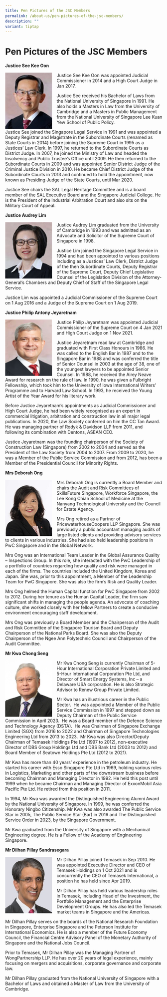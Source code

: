 ```yaml
---
title: Pen Pictures of the JSC Members
permalink: /about-us/pen-pictures-of-the-jsc-members/
description: ""
variant: tiptap
---
```

<h1>Pen Pictures of the JSC Members</h1>
<p><strong>Justice See Kee Oon</strong>
</p>
<div class="isomer-image-wrapper">
<img style="width:150px;
            height:180px;
						float: left;
						margin-right:15px;" height="auto" width="100%" src="/images/pen%20pictures/justice%20see%20kee%20oon.png">
</div>
<p>Justice See Kee Oon was appointed Judicial Commissioner in 2014 and a
High Court Judge in Jan 2017.</p>
<p>Justice See received his Bachelor of Laws from the National University
of Singapore in 1991. He also holds a Masters in Law from the University
of Cambridge and a Masters in Public Management from the National University
of Singapore Lee Kuan Yew School of Public Policy.</p>
<p>Justice See joined the Singapore Legal Service in 1991 and was appointed
a Deputy Registrar and Magistrate in the Subordinate Courts (renamed as
State Courts in 2014) before joining the Supreme Court in 1995 as a Justices’
Law Clerk. In 1997, he returned to the Subordinate Courts as District Judge.
In 2007, he joined the Ministry of Law and headed the Insolvency and Public
Trustee’s Office until 2009. He then returned to the Subordinate Courts
in 2009 and was appointed Senior District Judge of the Criminal Justice
Division in 2010. He became Chief District Judge of the Subordinate Courts
in 2013 and continued to hold the appointment, now known as Presiding Judge
of the State Courts, until Mar 2020.</p>
<p>Justice See chairs the SAL Legal Heritage Committee and is a board member
of the SAL Executive Board and the Singapore Judicial College. He is the
President of the Industrial Arbitration Court and also sits on the Military
Court of Appeal.</p>
<p><strong>Justice Audrey Lim</strong>
</p>
<div class="isomer-image-wrapper">
<img style="width: 150px;
						height: 180px;
						float: left; 
						margin-right: 15px;" height="auto" width="100%" src="/images/pen%20pictures/justice%20audrey%20lim.png">
</div>
<p>Justice Audrey Lim graduated from the University of Cambridge in 1993
and was admitted as an Advocate and Solicitor of the Supreme Court of Singapore
in 1998.</p>
<p>Justice Lim joined the Singapore Legal Service in 1994 and had been appointed
to various positions including as a Justices’ Law Clerk, District Judge
of the then Subordinate Courts, Deputy Registrar of the Supreme Court,
Deputy Chief Legislative Counsel of the Legislation Division of the Attorney-General’s
Chambers and Deputy Chief of Staff of the Singapore Legal Service.</p>
<p>Justice Lim was appointed a Judicial Commissioner of the Supreme Court
on 1 Aug 2016 and a Judge of the Supreme Court on 1 Aug 2019.</p>
<p><strong>Justice Philip Antony Jeyaretnam</strong>
</p>
<div class="isomer-image-wrapper">
<img style="width: 150px;
height: 180px;
float:left; 
margin-right: 15px;" height="auto" width="100%" src="/images/pen%20pictures/justice%20philip%20antony%20jeyaretnam.png">
</div>
<p>Justice Philip Jeyaretnam was appointed Judicial Commissioner of the Supreme
Court on 4 Jan 2021 and High Court Judge on 1 Nov 2021.</p>
<p>Justice Jeyaretnam read law at Cambridge and graduated with First Class
Honours in 1986. He was called to the English Bar in 1987 and to the Singapore
Bar in 1988 and was conferred the title of Senior Counsel in 2003 at the
age of 38, one of the youngest lawyers to be appointed Senior Counsel.
In 1988, he received the Airey Neave Award for research on the rule of
law. In 1990, he was given a Fulbright Fellowship, which took him to the
University of Iowa International Writers’ Programme and to Harvard Law
School. In 1993, he received the Young Artist of the Year Award for his
literary work.</p>
<p>Before Justice Jeyaretnam’s appointments as Judicial Commissioner and
High Court Judge, he had been widely recognised as an expert in commercial
litigation, arbitration and construction law in all major legal publications.
In 2020, the Law Society conferred on him the CC Tan Award. He was managing
partner of Rodyk &amp; Davidson LLP from 2011, and following its combination
with Dentons, ASEAN CEO.</p>
<p>Justice Jeyaretnam was the founding chairperson of the Society of Construction
Law (Singapore) from 2002 to 2004 and served as the President of the Law
Society from 2004 to 2007. From 2009 to 2020, he was a Member of the Public
Service Commission and from 2012, has been a Member of the Presidential
Council for Minority Rights.</p>
<p><strong>Mrs Deborah Ong</strong>
</p>
<div class="isomer-image-wrapper">
<img style="width:150px;
            height:180px;
						float: left;
						margin-right:15px;" height="auto" width="100%" src="/images/pen%20pictures/mrs%20deborah%20ong.jpg">
</div>
<p>Mrs Deborah Ong is currently a Board Member and chairs the Audit and Risk
Committees of SkillsFuture Singapore, Workforce Singapore, the Lee Kong
Chian School of Medicine at the Nanyang Technological University and the
Council for Estate Agency.</p>
<p>Mrs Ong retired as a Partner of PricewaterhouseCoopers LLP Singapore.
She was previously a public accountant managing audits of large listed
clients and providing advisory services to clients in various industries.
She had also held leadership positions in PwC Singapore and in the Global
Network.</p>
<p>Mrs Ong was an International Team Leader in the Global Assurance Quality
– Inspections Group. In this role, she interacted with the PwC Leadership
of a portfolio of countries regarding how quality and risk were managed
in each of the firms. The countries included the United Kingdom, Korea
and Japan. She was, prior to this appointment, a Member of the Leadership
Team for PwC Singapore. She was also the firm’s Risk and Quality Leader.</p>
<p>Mrs Ong helmed the Human Capital function for PwC Singapore from 2002
to 2012. During her tenure as the Human Capital Leader, the firm saw significant
shifts in managing the people agenda. An advocate of coaching culture,
she worked closely with her fellow Partners to create a conducive environment
encouraging staff development.</p>
<p>Mrs Ong was previously a Board Member and the Chairperson of the Audit
and Risk Committee of the Singapore Tourism Board and Deputy Chairperson
of the National Parks Board. She was also the Deputy Chairperson of the
Ngee Ann Polytechnic Council and Chairperson of the Audit Committee.</p>
<p><strong>Mr Kwa Chong Seng</strong>
</p>
<div class="isomer-image-wrapper">
<img style="width:150px;
            height:180px;
						float: left;
						margin-right:15px;" height="auto" width="100%" src="/images/pen%20pictures/mr%20kwa%20chong%20seng.jpg">
</div>
<p>Mr Kwa Chong Seng is currently Chairman of 5-Hour International Corporation
Private Limited and 5-Hour International Corporation Pte Ltd, and Director
of Smart Energy Systems, Inc – a Delaware USA corporation. He is also Strategic
Advisor to Renew Group Private Limited.</p>
<p>Mr Kwa has an illustrious career in the Public Sector. &nbsp;He was appointed
a Member of the Public Service Commission in 1997 and stepped down as Deputy
Chairman of the Public Service Commission in April 2023. &nbsp;He was a
Board member of the Defence Science and Technology Agency (DSTA).&nbsp;
He was Chairman of Singapore Exchange Limited (SGX) from 2016 to 2022 and
Chairman of Singapore Technologies Engineering Ltd from 2013 to 2023. &nbsp;Mr
Kwa was also Director/Deputy Chairman of Temasek Holdings Pte Ltd (1997
to 2012), non-executive Director of DBS Group Holdings Ltd and DBS Bank
Ltd (2003 to 2012) and Board Member of Seatown Holdings Pte Ltd (2012 to
2021).</p>
<p>Mr Kwa has more than 40 years’ experience in the petroleum industry. He
started his career with Esso Singapore Pte Ltd in 1969, holding various
roles in Logistics, Marketing and other parts of the downstream business
before becoming Chairman and Managing Director in 1992. He held this post
until 1999 when he became Chairman and Managing Director of ExxonMobil
Asia Pacific Pte Ltd. He retired from this position in 2011.</p>
<p>In 1994, Mr Kwa was awarded the Distinguished Engineering Alumni Award
by the National University of Singapore. In 1999, he was conferred the
Honorary Ningbo Citizenship. Mr Kwa was also awarded The Public Service
Star in 2005, The Public Service Star (Bar) in 2016 and The Distinguished
Service Order in 2023, by the Singapore Government.</p>
<p>Mr Kwa graduated from the University of Singapore with a Mechanical Engineering
degree. He is a Fellow of the Academy of Engineering Singapore.</p>
<p><strong>Mr Dilhan Pillay Sandrasegara</strong>
</p>
<div class="isomer-image-wrapper">
<img style="width:150px;
            height:180px;
						float: left;
						margin-right:15px;" height="auto" width="100%" src="/images/pen%20pictures/mr%20dilhan%20pillay.jpg">
</div>
<p>Mr Dilhan Pillay joined Temasek in Sep 2010. He was appointed Executive
Director and CEO of Temasek Holdings on 1 Oct 2021 and is concurrently
the CEO of Temasek International, a position he has held since Apr 2019.</p>
<p>Mr Dilhan Pillay has held various leadership roles in Temasek, including
Head of the Investment, the Portfolio Management and the Enterprise Development
Groups. He has also led the Temasek market teams in Singapore and the Americas.</p>
<p>Mr Dilhan Pillay serves on the boards of the National Research Foundation
in Singapore, Enterprise Singapore and the Peterson Institute for International
Economics. He is also a member of the Future Economy Council, the Financial
Centre Advisory Panel of the Monetary Authority of Singapore and the National
Jobs Council.</p>
<p>Prior to Temasek, Mr Dilhan Pillay was the Managing Partner of WongPartnership
LLP. He has over 20 years of legal experience, mainly focusing on mergers
and acquisitions, corporate governance and corporate law.</p>
<p>Mr Dilhan Pillay graduated from the National University of Singapore with
a Bachelor of Laws and obtained a Master of Law from the University of
Cambridge.</p>
